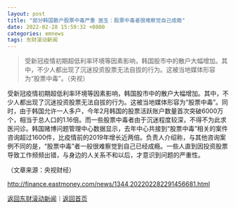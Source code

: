 ```yaml
---
layout: post
title: "部分韩国散户股票中毒严重 医生：股票中毒者很难察觉自己成瘾"
date: 2022-02-28 15:59:32 +0800
categories: emnews
tags: 东财滚动新闻
---
```

> 受新冠疫情初期超低利率环境等因素影响，韩国股市中的散户大幅增加。其中，不少人都出现了沉迷投资股票无法自拔的行为。这被当地媒体形容为“股票中毒”。（央视）

<p>受新冠疫情初期超低利率环境等因素影响，韩国股市中的散户大幅增加。其中，不少人都出现了沉迷投资股票无法自拔的行为。这被当地媒体形容为“股票中毒”。同时，由于韩国允许一人多户，今年2月韩国的股票活跃账户数量首次突破6000万个，相当于总人口的1.16倍。而一些股票中毒者由于沉迷程度较深，不得不为此求医问诊。韩国赌博问题管理中心数据显示，去年中心共接到“股票中毒”相关的案件咨询超过1600件，比疫情前的2019年增长近两倍。负责人介绍称，与其他咨询案例不同的是，“股票中毒”者一般很难察觉到自己已经成瘾。一些人直到因投资股票导致工作频频出错，与身边的人关系不和以后，才意识到问题的严重性。</p><p class="em_media">（文章来源：央视财经）</p>

<http://finance.eastmoney.com/news/1344,202202282291456681.html>

[返回东财滚动新闻](//finews.withounder.com/emnews/)｜[返回首页](//finews.withounder.com/)
